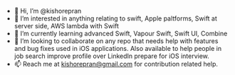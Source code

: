 - 👋 Hi, I’m @kishorepran
- 👀 I’m interested in anything relating to swift, Apple paltforms, Swift at server side, AWS lambda with Swift
- 🌱 I’m currently learning advanced Swift, Vapour Swift, Swift UI, Combine
- 💞️ I’m looking to collaborate on any repo that needs help with features and bug fixes used in iOS applications. Also available to help people in job search improve profile over LinkedIn prepare for iOS interview.
- 📫 Reach me at kishorepran@gmail.com for contribution related help.

<!---
kishorepran/kishorepran is a ✨ special ✨ repository because its `README.md` (this file) appears on your GitHub profile.
You can click the Preview link to take a look at your changes.
--->
